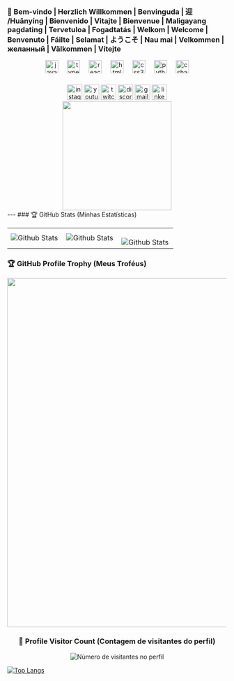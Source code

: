 <!-- Imagens de redes sociais -->

### 👋 Bem-vindo | Herzlich Willkommen | Benvinguda | 迎 /Huānyíng | Bienvenido | Vitajte | Bienvenue | Maligayang pagdating | Tervetuloa | Fogadtatás | Welkom | Welcome | Benvenuto | Fáilte | Selamat | ようこそ | Nau mai | Velkommen | желанный  | Välkommen | Vítejte

<div align="center">
  <img src="https://cdn.jsdelivr.net/gh/devicons/devicon/icons/javascript/javascript-original.svg" height="30" alt="javascript logo"  />
  <img width="12" />
  <img src="https://cdn.jsdelivr.net/gh/devicons/devicon/icons/typescript/typescript-original.svg" height="30" alt="typescript logo"  />
  <img width="12" />
  <img src="https://cdn.jsdelivr.net/gh/devicons/devicon/icons/react/react-original.svg" height="30" alt="react logo"  />
  <img width="12" />
  <img src="https://cdn.jsdelivr.net/gh/devicons/devicon/icons/html5/html5-original.svg" height="30" alt="html5 logo"  />
  <img width="12" />
  <img src="https://cdn.jsdelivr.net/gh/devicons/devicon/icons/css3/css3-original.svg" height="30" alt="css3 logo"  />
  <img width="12" />
  <img src="https://cdn.jsdelivr.net/gh/devicons/devicon/icons/python/python-original.svg" height="30" alt="python logo"  />
  <img width="12" />
  <img src="https://cdn.jsdelivr.net/gh/devicons/devicon/icons/csharp/csharp-original.svg" height="30" alt="csharp logo"  />
</div>

###
<!-- BADGE -->
<div align="center">
  <a href="https://instagram.com/andff" alt="Instagram" target="_blank"><img src="https://img.shields.io/static/v1?message=Instagram&logo=instagram&label=&color=E4405F&logoColor=white&labelColor=&style=for-the-badge" height="35" alt="instagram logo"  /></a>
  <img src="https://img.shields.io/static/v1?message=Youtube&logo=youtube&label=&color=FF0000&logoColor=white&labelColor=&style=for-the-badge" height="35" alt="youtube logo"  />
  <img src="https://img.shields.io/static/v1?message=Twitch&logo=twitch&label=&color=9146FF&logoColor=white&labelColor=&style=for-the-badge" height="35" alt="twitch logo"  />
  <img src="https://img.shields.io/static/v1?message=Discord&logo=discord&label=&color=7289DA&logoColor=white&labelColor=&style=for-the-badge" height="35" alt="discord logo"  />
  <img src="https://img.shields.io/static/v1?message=Gmail&logo=gmail&label=&color=D14836&logoColor=white&labelColor=&style=for-the-badge" height="35" alt="gmail logo"  />
  <img src="https://img.shields.io/static/v1?message=LinkedIn&logo=linkedin&label=&color=0077B5&logoColor=white&labelColor=&style=for-the-badge" height="35" alt="linkedin logo"  />
</div>

<!-- GIF SKULL -->
<div align="center">
<a href="https://github.com/andff"><img align="center" height="250" src="https://skulldesign.com.br/wp-content/uploads/2023/12/Sequencia-01.gif"/></a>
</div>
---
<!-- ESTATÍSTICAS -->
### 🏆 GitHub Stats (Minhas Estatísticas)
<table>
  <tr>
    <td>
      <img align="left" alt="Github Stats" src="https://github-readme-stats.vercel.app/api?username=andff&theme=dark&hide_border=false&include_all_commits=true"/>
    </td>
    <td>
      <img align="left" alt="Github Stats" src="https://github-readme-stats.vercel.app/api/top-langs/?username=andff&theme=dark&hide_border=false&include_all_commits=true&count_private=true&layout=compact"/>
    </td>
    <td>
      <br />
      <img align="left" alt="Github Stats" src="https://github-readme-streak-stats.herokuapp.com/?user=andff&theme=dark&hide_border=false"/>
    </td>
  </tr>
</table>

### 🏆 GitHub Profile Trophy (Meus Troféus)

<p align="center">
  <a href="https://github.com/ryo-ma/github-profile-trophy" title="repositório de troféus">
    <img width="800" src="https://github-profile-trophy.vercel.app/?username=andff&column=8&theme=darkhub&no-frame=true&no-bg=true"/></a>
</p>

###

<div align="center"><h3><b>📍 Profile Visitor Count (Contagem de visitantes do perfil)</b></h3></div>

<p align="center">
  <img src="https://profile-counter.glitch.me/iuricode/count.svg" alt="Número de visitantes no perfil"/>
</p>


[![Top Langs](https://github-readme-stats.vercel.app/api/top-langs/?username=andff&layout=compact)](https://github.com/andff/github-readme-stats)
